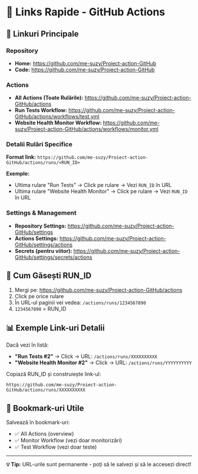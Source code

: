 # 🔗 Links Rapide - GitHub Actions

## 📍 Linkuri Principale

### Repository
- **Home:** https://github.com/me-suzy/Proiect-action-GitHub
- **Code:** https://github.com/me-suzy/Proiect-action-GitHub

### Actions
- **All Actions (Toate Rulările):** https://github.com/me-suzy/Proiect-action-GitHub/actions
- **Run Tests Workflow:** https://github.com/me-suzy/Proiect-action-GitHub/actions/workflows/test.yml
- **Website Health Monitor Workflow:** https://github.com/me-suzy/Proiect-action-GitHub/actions/workflows/monitor.yml

### Detalii Rulări Specifice

**Format link:** `https://github.com/me-suzy/Proiect-action-GitHub/actions/runs/<RUN_ID>`

**Exemple:**
- Ultima rulare "Run Tests" → Click pe rulare → Vezi `RUN_ID` în URL
- Ultima rulare "Website Health Monitor" → Click pe rulare → Vezi `RUN_ID` în URL

### Settings & Management
- **Repository Settings:** https://github.com/me-suzy/Proiect-action-GitHub/settings
- **Actions Settings:** https://github.com/me-suzy/Proiect-action-GitHub/settings/actions
- **Secrets (pentru viitor):** https://github.com/me-suzy/Proiect-action-GitHub/settings/secrets/actions

## 🎯 Cum Găsești RUN_ID

1. Mergi pe: https://github.com/me-suzy/Proiect-action-GitHub/actions
2. Click pe orice rulare
3. În URL-ul paginii vei vedea: `/actions/runs/1234567890`
4. `1234567890` = RUN_ID

## 📊 Exemple Link-uri Detalii

Dacă vezi în listă:
- **"Run Tests #2"** → Click → URL: `/actions/runs/XXXXXXXXXX`
- **"Website Health Monitor #2"** → Click → URL: `/actions/runs/YYYYYYYYYY`

Copiază RUN_ID și construiește link-ul:
```
https://github.com/me-suzy/Proiect-action-GitHub/actions/runs/XXXXXXXXXX
```

## 🔖 Bookmark-uri Utile

Salvează în bookmark-uri:
- ✅ All Actions (overview)
- ✅ Monitor Workflow (vezi doar monitorizări)
- ✅ Test Workflow (vezi doar teste)

---

**💡 Tip:** URL-urile sunt permanente - poți să le salvezi și să le accesezi direct!

